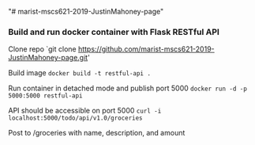 "# marist-mscs621-2019-JustinMahoney-page"

### Build and run docker container with Flask RESTful API

Clone repo `git clone https://github.com/marist-mscs621-2019-JustinMahoney-page.git'

Build image `docker build -t restful-api .` 
  
Run container in detached mode and publish port 5000 `docker run -d -p 5000:5000 restful-api`
  
API should be accessible on port 5000 `curl -i localhost:5000/todo/api/v1.0/groceries`

Post to /groceries with name, description, and amount
